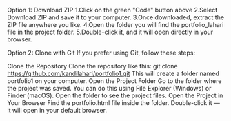 Option 1: Download ZIP 1.Click on the green "Code" button above 2.Select Download ZIP and save it to your computer. 3.Once downloaded, extract the ZIP file anywhere you like. 4.Open the folder you will find the portfolio_lahari file in the project folder. 5.Double-click it, and it will open directly in your browser.

Option 2: Clone with Git If you prefer using Git, follow these steps:

Clone the Repository Clone the repository like this: git clone https://github.com/kandilahari/portfolio1.git This will create a folder named portfolio1 on your computer.
Open the Project Folder Go to the folder where the project was saved. You can do this using File Explorer (Windows) or Finder (macOS). Open the folder to see the project files.
Open the Project in Your Browser Find the portfolio.html file inside the folder. Double-click it — it will open in your default browser.
